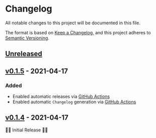 # Changelog

All notable changes to this project will be documented in this file.

The format is based on [Keep a Changelog](https://keepachangelog.com/en/1.0.0/),
and this project adheres to [Semantic Versioning](https://semver.org/spec/v2.0.0.html).

## [Unreleased]

## [v0.1.5] - 2021-04-17

### Added

- Enabled automatic releases via [GitHub Actions](.github/workflows/publish.yml)
- Enabled automatic `Changelog` generation via [GitHub Actions](.github/workflows/generate-changelog.yml)

## [v0.1.4] - 2021-04-17

🎂🎉 Initial Release 🎂🎉

[Unreleased]: https://github.com/billsioros/dotify/compare/v0.1.5...HEAD

[v0.1.5]: https://github.com/billsioros/dotify/compare/24a27771d5c24b28ce85939efa2ad324ce70ff1d...v0.1.5

[v0.1.4]: https://github.com/billsioros/dotify/compare/dc3e2b22939eb973e93b6bf2e1b635150e4d0e55..v0.1.4
